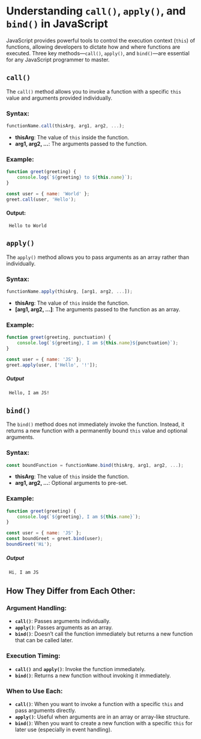 

# Understanding `call()`, `apply()`, and `bind()` in JavaScript

JavaScript provides powerful tools to control the execution context (`this`) of functions, allowing developers to dictate how and where functions are executed. Three key methods—`call()`, `apply()`, and `bind()`—are essential for any JavaScript programmer to master.

## `call()`

The `call()` method allows you to invoke a function with a specific `this` value and arguments provided individually.

### Syntax:
```javascript
functionName.call(thisArg, arg1, arg2, ...);
```

- **thisArg**: The value of `this` inside the function.
- **arg1, arg2, ...**: The arguments passed to the function.

### Example:
```javascript
function greet(greeting) {
    console.log(`${greeting} to ${this.name}`);
}

const user = { name: 'World' };
greet.call(user, 'Hello');
```


#### Output:
```
 Hello to World
```


## `apply()`

The `apply()` method allows you to pass arguments as an array rather than individually.

### Syntax:
```javascript
functionName.apply(thisArg, [arg1, arg2, ...]);
```

- **thisArg**: The value of `this` inside the function.
- **[arg1, arg2, ...]**: The arguments passed to the function as an array.

### Example:
```javascript
function greet(greeting, punctuation) {
    console.log(`${greeting}, I am ${this.name}${punctuation}`);
}

const user = { name: 'JS' };
greet.apply(user, ['Hello', '!']);
```
##### Output
```
 Hello, I am JS!
```

## `bind()`

The `bind()` method does not immediately invoke the function. Instead, it returns a new function with a permanently bound `this` value and optional arguments.

### Syntax:
```javascript
const boundFunction = functionName.bind(thisArg, arg1, arg2, ...);
```

- **thisArg**: The value of `this` inside the function.
- **arg1, arg2, ...**: Optional arguments to pre-set.

### Example:
```javascript
function greet(greeting) {
    console.log(`${greeting}, I am ${this.name}`);
}

const user = { name: 'JS' };
const boundGreet = greet.bind(user);
boundGreet('Hi');
```

##### Output
```javascript
 Hi, I am JS
```


## How They Differ from Each Other:

### Argument Handling:
- **`call()`**: Passes arguments individually.
- **`apply()`**: Passes arguments as an array.
- **`bind()`**: Doesn’t call the function immediately but returns a new function that can be called later.

### Execution Timing:
- **`call()`** and **`apply()`**: Invoke the function immediately.
- **`bind()`**: Returns a new function without invoking it immediately.

### When to Use Each:
- **`call()`**: When you want to invoke a function with a specific `this` and pass arguments directly.
- **`apply()`**: Useful when arguments are in an array or array-like structure.
- **`bind()`**: When you want to create a new function with a specific `this` for later use (especially in event handling).


